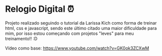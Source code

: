 # Relogio Digital ⏰


  Projeto realizado seguindo o tutorial da Larissa Kich como forma de treinar html, css e javascript, sendo este último citado uma maior dificuldade para mim, por isso estou começando com projetos "leves" para meu treinamento!! :D 
  
  Vídeo como base: https://www.youtube.com/watch?v=GK0ok3ZCXwM
